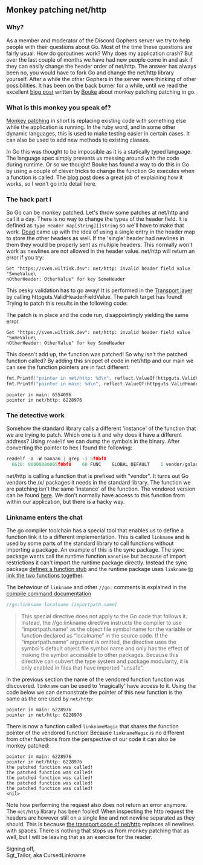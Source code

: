 ## Monkey patching net/http

### Why?
As a member and moderator of the Discord Gophers server we try to help
people with their questions about Go. Most of the time these questions
are fairly usual: How do goroutines work? Why does my application crash?
But over the last couple of months we have had new people come in and
ask if they can easily change the header order of net/http. The answer
has always been no, you would have to fork Go and change the net/http
library yourself. After a while the other Gophers in the server were
thinking of other possibilities. It has been on the back burner for a
while, until we read the excellent [blog post](https://bou.ke/blog/monkey-patching-in-go/) 
written by [Bouke](https://github.com/bouk) about monkey patching
patching in go.

### What is this monkey you speak of?
[Monkey patching](https://en.wikipedia.org/wiki/Monkey_patch) in short
is replacing existing code with something else while the application is 
running. In the ruby word, and in some other dynamic languages, this
is used to make testing easier in certain cases. It can also be used
to add new methods to existing classes. 

In Go this was thought to be impossible as it is a statically typed 
language. The language spec simply prevents us messing around with 
the code during runtime. Or so we thought! Bouke has found a way to do
this in Go by using a couple of clever tricks to change the function Go
executes when a function is called. The [blog post](https://bou.ke/blog/monkey-patching-in-go/) 
does a great job of explaining how it works, so I won't go into detail here.

### The hack part I
So Go can be monkey patched. Let's throw some patches at net/http and 
call it a day. There is no way to change the types of the header field.
It is defined as `type Header map[string][]string` so we'll have to
make that work. [Doad](https://github.com/zacharyburkett) came up with the idea
of using a single entry in the header map to store the other headers as
well. If the 'single' header had newlines in them they would be properly
sent as multiple headers. This normally won't work as newlines are not
allowed in the header value. net/http will return an error if
you try:

<script src="https://gist.github.com/svenwiltink/8e592735143e4d665790ce33a3250fc6.js"></script>


```text
Get "https://sven.wiltink.dev": net/http: invalid header field value "SomeValue\
nOtherHeader: OtherValue" for key SomeHeader
```

This pesky validation has to go away! It is performed in the [Transport layer](https://github.com/golang/go/blob/b1be1428dc7d988c2be9006b1cbdf3e513d299b6/src/net/http/transport.go#L514
) by calling httpguts.ValidHeaderFieldValue. The patch target has found!
Trying to patch this results in the following code:

<script src="https://gist.github.com/svenwiltink/8850a82a12460e3efb658b0def752bc1.js"></script>

The patch is in place and the code run, disappointingly yielding the same
error.

```text
Get "https://sven.wiltink.dev": net/http: invalid header field value "SomeValue\
nOtherHeader: OtherValue" for key SomeHeader
```

This doesn't add up, the function was patched! So why isn't the patched function called?
By adding this snippet of code in net/http and our main we can see the function pointers
are in fact different:
```go
fmt.Printf("pointer in net/http: %d\n", reflect.ValueOf(httpguts.ValidHeaderFieldValue).Pointer())
fmt.Printf("pointer in main: %d\n", reflect.ValueOf(httpguts.ValidHeaderFieldValue).Pointer())
```
```
pointer in main: 6554096
pointer in net/http: 6228976
```

### The detective work
Somehow the standard library calls a different 'instance' of the function that we are trying
to patch. Which one is it and why does it have a different address? Using `readelf` we can dump
the symbols in the binary. After converting the pointer to hex I found the following:
````go
readelf -a -W banaan | grep -i 5f0bf0     
  6610: 00000000005f0bf0    60 FUNC    GLOBAL DEFAULT    1 vendor/golang.org/x/net/http/httpguts.ValidHeaderFieldValue
````
net/http is calling a function that is prefixed with "vendor". It turns out Go vendors the 
/x/ packages it needs in the standard library. The function we are patching isn't the
same 'instance' of the function. The vendored version can be found [here](https://github.com/golang/go/tree/c5cf6624076a644906aa7ec5c91c4e01ccd375d3/src/vendor/golang.org/x/net/http/httpguts).
We don't normally have access to this function from within our application, but there is 
a hacky way.

### Linkname enters the chat
The go compiler toolchain has a special tool that enables us to define a function link it
to a different implementation. This is called `linkname` and is used by some parts of the standard
library to call functions without importing a package. An example of this is the sync package.
The sync package wants call the runtime function `nanotime` but because of import restrictions
it can't import the runtime package directly. Instead the sync package [defines a function stub](https://github.com/golang/go/blob/0a820007e70fdd038950f28254c6269cd9588c02/src/sync/runtime.go#L57)
and the runtime package uses `linkname` [to link the two functions together](https://github.com/golang/go/blob/0a820007e70fdd038950f28254c6269cd9588c02/src/runtime/sema.go#L614).

The behaviour of `linkname` and other `//go:` comments is explained in the [compile command documentation](https://golang.org/cmd/compile/)
```go
//go:linkname localname [importpath.name]
```
> This special directive does not apply to the Go code that follows it. Instead, the //go:linkname directive instructs the compiler to use “importpath.name” as the object file symbol name for the variable or function declared as “localname” in the source code. If the “importpath.name” argument is omitted, the directive uses the symbol's default object file symbol name and only has the effect of making the symbol accessible to other packages. Because this directive can subvert the type system and package modularity, it is only enabled in files that have imported "unsafe".

In the previous section the name of the vendored function function was discovered. `linkname` can
be used to 'magically' have access to it. Using the code below we can demonstrate the pointer of this
new function is the same as the one used by `net/http`:

<script src="https://gist.github.com/svenwiltink/f6deda1983c555a14032cf0f72e77501.js"></script>
```text
pointer in main: 6228976
pointer in net/http: 6228976
```

There is now a function called `linknameMagic` that shares the function pointer of the vendored
function! Because `linknameMagic` is no different from other functions from the perspective of
our code it can also be monkey patched:

<script src="https://gist.github.com/svenwiltink/423ca78638668eb46c7e97dfd64973f2.js"></script>

```text
pointer in main: 6228976
pointer in net/http: 6228976
the patched function was called!
the patched function was called!
the patched function was called!
the patched function was called!
the patched function was called!
<nil>
```

Note how performing the request also does not return an error anymore. The `net/http` library
has been fooled! When inspecting the http request the headers are however still on a single line 
and not newline separated as they should. This is because [the transport code of net/http](https://github.com/golang/go/blob/0a820007e70fdd038950f28254c6269cd9588c02/src/net/http/header.go#L186)
replaces all newlines with spaces. There is nothing that stops us from monkey patching that
as well, but I will be leaving that as an exercise for the reader.


Signing off,  
Sgt_Tailor, aka CursedLinkname